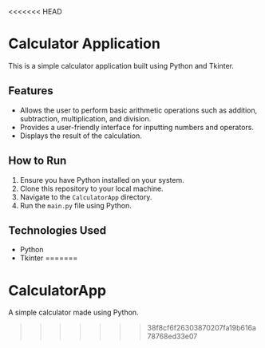 <<<<<<< HEAD
# Calculator Application

This is a simple calculator application built using Python and Tkinter.

## Features

- Allows the user to perform basic arithmetic operations such as addition, subtraction, multiplication, and division.
- Provides a user-friendly interface for inputting numbers and operators.
- Displays the result of the calculation.

## How to Run

1. Ensure you have Python installed on your system.
2. Clone this repository to your local machine.
3. Navigate to the `CalculatorApp` directory.
4. Run the `main.py` file using Python.

## Technologies Used

- Python
- Tkinter
=======
# CalculatorApp
A simple calculator made using Python.
>>>>>>> 38f8cf6f26303870207fa19b616a78768ed33e07
